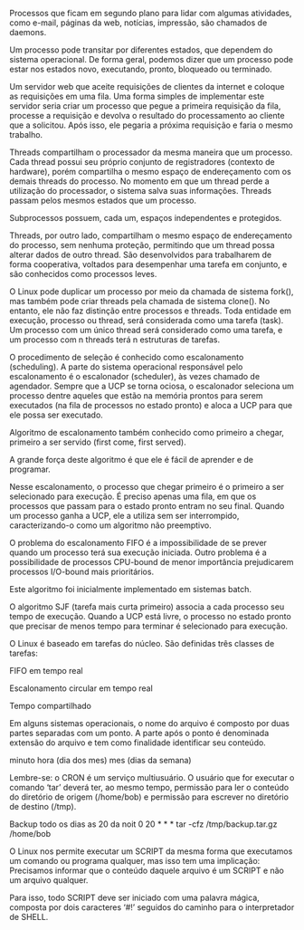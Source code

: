 Processos que ficam em segundo plano para lidar com algumas atividades, como e-mail, páginas da web, notícias, impressão, são chamados de daemons.

Um processo pode transitar por diferentes estados, que dependem do sistema operacional. De forma geral, podemos dizer que um processo pode estar nos estados novo, executando, pronto, bloqueado ou terminado.

Um servidor web que aceite requisições de clientes da internet e coloque as requisições em uma fila. Uma forma simples de implementar este servidor seria criar um processo que pegue a primeira requisição da fila, processe a requisição e devolva o resultado do processamento ao cliente que a solicitou. Após isso, ele pegaria a próxima requisição e faria o mesmo trabalho.

Threads compartilham o processador da mesma maneira que um processo. Cada thread possui seu próprio conjunto de registradores (contexto de hardware), porém compartilha o mesmo espaço de endereçamento com os demais threads do processo. No momento em que um thread perde a utilização do processador, o sistema salva suas informações. Threads passam pelos mesmos estados que um processo.

Subprocessos possuem, cada um, espaços independentes e protegidos.

Threads, por outro lado, compartilham o mesmo espaço de endereçamento do processo, sem nenhuma proteção, permitindo que um thread possa alterar dados de outro thread. São desenvolvidos para trabalharem de forma cooperativa, voltados para desempenhar uma tarefa em conjunto, e são conhecidos como processos leves.

O Linux pode duplicar um processo por meio da chamada de sistema fork(), mas também pode criar threads pela chamada de sistema clone(). No entanto, ele não faz distinção entre processos e threads. Toda entidade em execução, processo ou thread, será considerada como uma tarefa (task). Um processo com um único thread será considerado como uma tarefa, e um processo com n threads terá n estruturas de tarefas.

O procedimento de seleção é conhecido como escalonamento (scheduling). A parte do sistema operacional responsável pelo escalonamento é o escalonador (scheduler), às vezes chamado de agendador. Sempre que a UCP se torna ociosa, o escalonador seleciona um processo dentre aqueles que estão na memória prontos para serem executados (na fila de processos no estado pronto) e aloca a UCP para que ele possa ser executado.

Algoritmo de escalonamento também conhecido como primeiro a chegar, primeiro a ser servido (first come, first served).

A grande força deste algoritmo é que ele é fácil de aprender e de programar.

Nesse escalonamento, o processo que chegar primeiro é o primeiro a ser selecionado para execução. É preciso apenas uma fila, em que os processos que passam para o estado pronto entram no seu final. Quando um processo ganha a UCP, ele a utiliza sem ser interrompido, caracterizando-o como um algoritmo não preemptivo.

O problema do escalonamento FIFO é a impossibilidade de se prever quando um processo terá sua execução iniciada. Outro problema é a possibilidade de processos CPU-bound de menor importância prejudicarem processos I/O-bound mais prioritários.

Este algoritmo foi inicialmente implementado em sistemas batch.

O algoritmo SJF (tarefa mais curta primeiro) associa a cada processo seu tempo de execução. Quando a UCP está livre, o processo no estado pronto que precisar de menos tempo para terminar é selecionado para execução.

O Linux é baseado em tarefas do núcleo. São definidas três classes de tarefas:

FIFO em tempo real

Escalonamento circular em tempo real

Tempo compartilhado

Em alguns sistemas operacionais, o nome do arquivo é composto por duas partes separadas com um ponto. A parte após o ponto é denominada extensão do arquivo e tem como finalidade identificar seu conteúdo.


minuto hora (dia dos mes) mes (dias da semana)


Lembre-se: o CRON é um serviço multiusuário. O usuário que for executar o comando ‘tar’ deverá ter, ao mesmo tempo, permissão para ler o conteúdo do diretório de origem (/home/bob) e permissão para escrever no diretório de destino (/tmp).

Backup todo os dias as 20 da noit
0 20 * * * tar -cfz /tmp/backup.tar.gz /home/bob

O Linux nos permite executar um SCRIPT da mesma forma que executamos um comando ou programa qualquer, mas isso tem uma implicação: Precisamos informar que o conteúdo daquele arquivo é um SCRIPT e não um arquivo qualquer.

Para isso, todo SCRIPT deve ser iniciado com uma palavra mágica, composta por dois caracteres ‘#!’ seguidos do caminho para o interpretador de SHELL.

